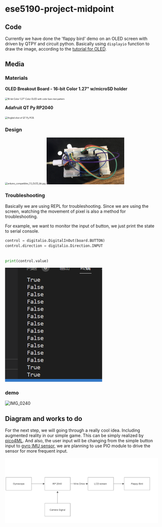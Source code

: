 # ese5190-project-midpoint

## Code

Currently we have done the 'flappy bird' demo on an OLED screen with driven by QTPY and circuit python. Basically using `displayio` function to draw the image, according to the [tutorial for OLED](https://learn.adafruit.com/adafruit-1-5-color-oled-breakout-board/python-usage).

## Media

### Materials

**OLED Breakout Board - 16-bit Color 1.27" w/microSD holder**

<img src="https://cdn-shop.adafruit.com/970x728/1673-09.jpg" alt="16-bit Color 1.27&quot; Color OLED with color bars test pattern" style="zoom:50%;" />

**Adafruit QT Py RP2040**

<img src="https://cdn-shop.adafruit.com/970x728/4900-12.jpg" alt="Angled shot of QT Py PCB." style="zoom:50%;" />



### Design

<img src="https://cdn-learn.adafruit.com/assets/assets/000/084/680/medium800/arduino_compatibles_1.5_OLED_bb.jpg?1574277589" alt="arduino_compatibles_1.5_OLED_bb.jpg" style="zoom:50%;" />

<img src="README.assets/IMG_0241.jpg" alt="IMG_0241" style="zoom: 25%;" />

### Troubleshooting

Basically we are using REPL for troubleshooting. Since we are using the screen, watching the movement of pixel is also a method for troubleshooting.

For example, we want to monitor the input of button, we just print the state to serial console.

```python
control = digitalio.DigitalInOut(board.BUTTON)
control.direction = digitalio.Direction.INPUT


print(control.value)
```

![image-20221204214204645](README.assets/image-20221204214204645.png)

### demo

![IMG_0240](README.assets/IMG_0240.gif)



## Diagram and works to do

For the next step, we will going through a really cool idea. Including augmented reality in our simple game. This can be simply realized by [pico4ML](https://www.arducam.com/pico4ml-an-rp2040-based-platform-for-tiny-machine-learning/). And also, the user input will be changing from the simple button input to [gyro IMU sensor](https://www.adafruit.com/product/4480), we are planning to use PIO module to drive the sensor for more frequent input.

![img_20221205034510](README.assets/img_20221205034510.png)